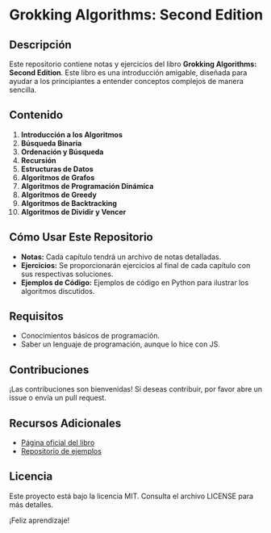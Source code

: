 # Grokking Algorithms: Second Edition

## Descripción

Este repositorio contiene notas y ejercicios del libro **Grokking Algorithms:
Second Edition**. Este libro es una introducción amigable, diseñada para ayudar a los principiantes a entender conceptos
complejos de manera sencilla.

## Contenido

1. **Introducción a los Algoritmos**
2. **Búsqueda Binaria**
3. **Ordenación y Búsqueda**
4. **Recursión**
5. **Estructuras de Datos**
6. **Algoritmos de Grafos**
7. **Algoritmos de Programación Dinámica**
8. **Algoritmos de Greedy**
9. **Algoritmos de Backtracking**
10. **Algoritmos de Dividir y Vencer**

## Cómo Usar Este Repositorio

- **Notas:** Cada capítulo tendrá un archivo de notas detalladas.
- **Ejercicios:** Se proporcionarán ejercicios al final de cada capítulo con sus
  respectivas soluciones.
- **Ejemplos de Código:** Ejemplos de código en Python para ilustrar los
  algoritmos discutidos.

## Requisitos

- Conocimientos básicos de programación.
- Saber un lenguaje de programación, aunque lo hice con JS.

## Contribuciones

¡Las contribuciones son bienvenidas! Si deseas contribuir, por favor abre un
issue o envía un pull request.

## Recursos Adicionales

- [Página oficial del libro](https://www.manning.com/books/grokking-algorithms)
- [Repositorio de ejemplos](https://github.com/egonSchiele/grokking_algorithms)

## Licencia

Este proyecto está bajo la licencia MIT. Consulta el archivo LICENSE para más
detalles.

¡Feliz aprendizaje!
